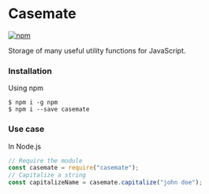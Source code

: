 # **Casemate**

[![npm][npm-image]][npm-url]

Storage of many useful utility functions for JavaScript.

### **Installation**

Using npm

```shell
$ npm i -g npm
$ npm i --save casemate
```

### **Use case**

In Node.js

```javascript
// Require the module
const casemate = require("casemate");
// Capitalize a string
const capitalizeName = casemate.capitalize("john doe");
```

[npm-image]: https://img.shields.io/npm/v/casemate.svg
[npm-url]: https://npmjs.org/package/casemate
